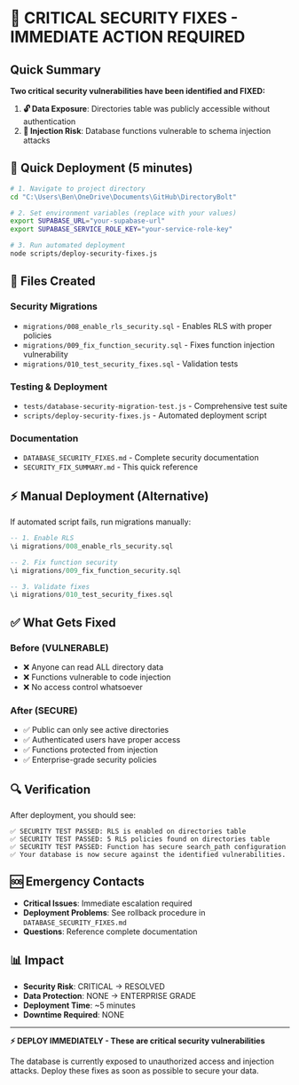 # 🚨 CRITICAL SECURITY FIXES - IMMEDIATE ACTION REQUIRED

## Quick Summary

**Two critical security vulnerabilities have been identified and FIXED:**

1. **🔓 Data Exposure**: Directories table was publicly accessible without authentication
2. **💉 Injection Risk**: Database functions vulnerable to schema injection attacks

## 🚀 Quick Deployment (5 minutes)

```bash
# 1. Navigate to project directory
cd "C:\Users\Ben\OneDrive\Documents\GitHub\DirectoryBolt"

# 2. Set environment variables (replace with your values)
export SUPABASE_URL="your-supabase-url"
export SUPABASE_SERVICE_ROLE_KEY="your-service-role-key"

# 3. Run automated deployment
node scripts/deploy-security-fixes.js
```

## 📁 Files Created

### Security Migrations
- `migrations/008_enable_rls_security.sql` - Enables RLS with proper policies
- `migrations/009_fix_function_security.sql` - Fixes function injection vulnerability  
- `migrations/010_test_security_fixes.sql` - Validation tests

### Testing & Deployment
- `tests/database-security-migration-test.js` - Comprehensive test suite
- `scripts/deploy-security-fixes.js` - Automated deployment script

### Documentation
- `DATABASE_SECURITY_FIXES.md` - Complete security documentation
- `SECURITY_FIX_SUMMARY.md` - This quick reference

## ⚡ Manual Deployment (Alternative)

If automated script fails, run migrations manually:

```sql
-- 1. Enable RLS
\i migrations/008_enable_rls_security.sql

-- 2. Fix function security  
\i migrations/009_fix_function_security.sql

-- 3. Validate fixes
\i migrations/010_test_security_fixes.sql
```

## ✅ What Gets Fixed

### Before (VULNERABLE)
- ❌ Anyone can read ALL directory data
- ❌ Functions vulnerable to code injection
- ❌ No access control whatsoever

### After (SECURE)
- ✅ Public can only see active directories
- ✅ Authenticated users have proper access
- ✅ Functions protected from injection
- ✅ Enterprise-grade security policies

## 🔍 Verification

After deployment, you should see:
```
✅ SECURITY TEST PASSED: RLS is enabled on directories table
✅ SECURITY TEST PASSED: 5 RLS policies found on directories table  
✅ SECURITY TEST PASSED: Function has secure search_path configuration
✅ Your database is now secure against the identified vulnerabilities.
```

## 🆘 Emergency Contacts

- **Critical Issues**: Immediate escalation required
- **Deployment Problems**: See rollback procedure in `DATABASE_SECURITY_FIXES.md`
- **Questions**: Reference complete documentation

## 📊 Impact

- **Security Risk**: CRITICAL → RESOLVED
- **Data Protection**: NONE → ENTERPRISE GRADE  
- **Deployment Time**: ~5 minutes
- **Downtime Required**: NONE

---

**⚡ DEPLOY IMMEDIATELY - These are critical security vulnerabilities**

The database is currently exposed to unauthorized access and injection attacks. Deploy these fixes as soon as possible to secure your data.